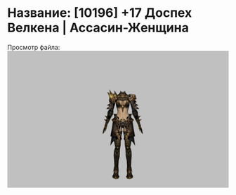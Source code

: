 # Название: [10196] +17 Доспех Велкена | Ассасин-Женщина

Просмотр файла:
![p070021.png](p070021.png)